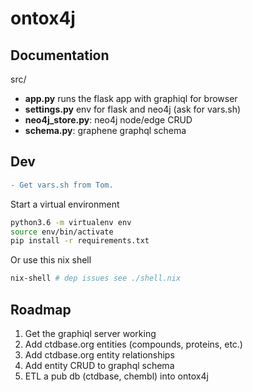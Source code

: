 # ontox4j

## Documentation

src/
* **app.py** runs the flask app with graphiql for browser
* **settings.py** env for flask and neo4j (ask for vars.sh)
* **neo4j_store.py**: neo4j node/edge CRUD
* **schema.py**: graphene graphql schema

## Dev
```diff
- Get vars.sh from Tom.
```

Start a virtual environment
```sh
python3.6 -m virtualenv env
source env/bin/activate
pip install -r requirements.txt
```

Or use this nix shell
```sh
nix-shell # dep issues see ./shell.nix
```

## Roadmap
1. Get the graphiql server working 
2. Add ctdbase.org entities (compounds, proteins, etc.)
3. Add ctdbase.org entity relationships
4. Add entity CRUD to graphql schema
5. ETL a pub db (ctdbase, chembl) into ontox4j